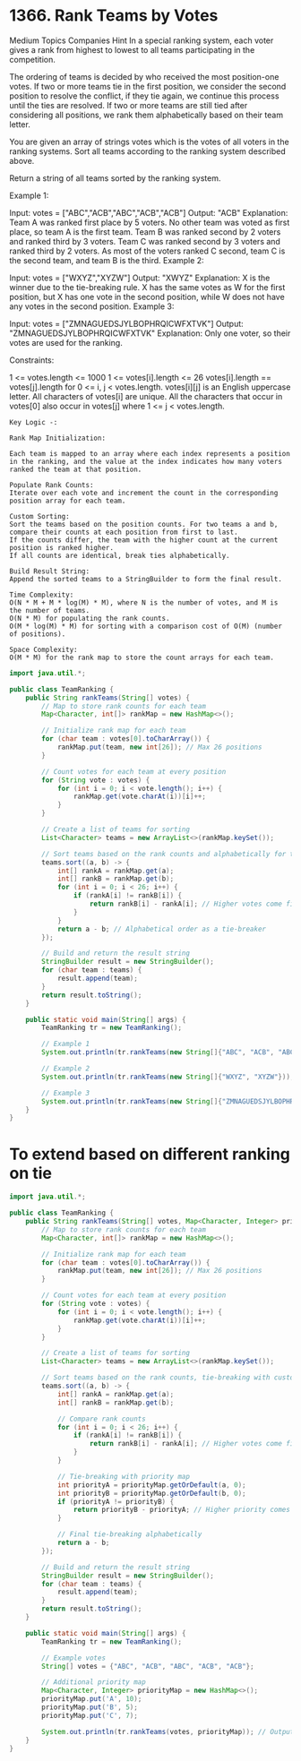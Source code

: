 # 1366. Rank Teams by Votes
Medium
Topics
Companies
Hint
In a special ranking system, each voter gives a rank from highest to lowest to all teams participating in the competition.

The ordering of teams is decided by who received the most position-one votes. If two or more teams tie in the first position, we consider the second position to resolve the conflict, if they tie again, we continue this process until the ties are resolved. If two or more teams are still tied after considering all positions, we rank them alphabetically based on their team letter.

You are given an array of strings votes which is the votes of all voters in the ranking systems. Sort all teams according to the ranking system described above.

Return a string of all teams sorted by the ranking system.

 

Example 1:

Input: votes = ["ABC","ACB","ABC","ACB","ACB"]
Output: "ACB"
Explanation: 
Team A was ranked first place by 5 voters. No other team was voted as first place, so team A is the first team.
Team B was ranked second by 2 voters and ranked third by 3 voters.
Team C was ranked second by 3 voters and ranked third by 2 voters.
As most of the voters ranked C second, team C is the second team, and team B is the third.
Example 2:

Input: votes = ["WXYZ","XYZW"]
Output: "XWYZ"
Explanation:
X is the winner due to the tie-breaking rule. X has the same votes as W for the first position, but X has one vote in the second position, while W does not have any votes in the second position. 
Example 3:

Input: votes = ["ZMNAGUEDSJYLBOPHRQICWFXTVK"]
Output: "ZMNAGUEDSJYLBOPHRQICWFXTVK"
Explanation: Only one voter, so their votes are used for the ranking.
 

Constraints:

1 <= votes.length <= 1000
1 <= votes[i].length <= 26
votes[i].length == votes[j].length for 0 <= i, j < votes.length.
votes[i][j] is an English uppercase letter.
All characters of votes[i] are unique.
All the characters that occur in votes[0] also occur in votes[j] where 1 <= j < votes.length.


 
```
Key Logic -:

Rank Map Initialization:

Each team is mapped to an array where each index represents a position in the ranking, and the value at the index indicates how many voters ranked the team at that position.
  
Populate Rank Counts:
Iterate over each vote and increment the count in the corresponding position array for each team.
  
Custom Sorting:
Sort the teams based on the position counts. For two teams a and b, compare their counts at each position from first to last.
If the counts differ, the team with the higher count at the current position is ranked higher.
If all counts are identical, break ties alphabetically.
  
Build Result String:
Append the sorted teams to a StringBuilder to form the final result.
  
Time Complexity:
O(N * M + M * log(M) * M), where N is the number of votes, and M is the number of teams.
O(N * M) for populating the rank counts.
O(M * log(M) * M) for sorting with a comparison cost of O(M) (number of positions).

Space Complexity:
O(M * M) for the rank map to store the count arrays for each team.

```



```java
import java.util.*;

public class TeamRanking {
    public String rankTeams(String[] votes) {
        // Map to store rank counts for each team
        Map<Character, int[]> rankMap = new HashMap<>();

        // Initialize rank map for each team
        for (char team : votes[0].toCharArray()) {
            rankMap.put(team, new int[26]); // Max 26 positions
        }

        // Count votes for each team at every position
        for (String vote : votes) {
            for (int i = 0; i < vote.length(); i++) {
                rankMap.get(vote.charAt(i))[i]++;
            }
        }

        // Create a list of teams for sorting
        List<Character> teams = new ArrayList<>(rankMap.keySet());

        // Sort teams based on the rank counts and alphabetically for tie-breaking
        teams.sort((a, b) -> {
            int[] rankA = rankMap.get(a);
            int[] rankB = rankMap.get(b);
            for (int i = 0; i < 26; i++) {
                if (rankA[i] != rankB[i]) {
                    return rankB[i] - rankA[i]; // Higher votes come first
                }
            }
            return a - b; // Alphabetical order as a tie-breaker
        });

        // Build and return the result string
        StringBuilder result = new StringBuilder();
        for (char team : teams) {
            result.append(team);
        }
        return result.toString();
    }

    public static void main(String[] args) {
        TeamRanking tr = new TeamRanking();

        // Example 1
        System.out.println(tr.rankTeams(new String[]{"ABC", "ACB", "ABC", "ACB", "ACB"})); // Output: "ACB"

        // Example 2
        System.out.println(tr.rankTeams(new String[]{"WXYZ", "XYZW"})); // Output: "XWYZ"

        // Example 3
        System.out.println(tr.rankTeams(new String[]{"ZMNAGUEDSJYLBOPHRQICWFXTVK"})); // Output: "ZMNAGUEDSJYLBOPHRQICWFXTVK"
    }
}


```

# To extend based on different ranking on tie
```java
import java.util.*;

public class TeamRanking {
    public String rankTeams(String[] votes, Map<Character, Integer> priorityMap) {
        // Map to store rank counts for each team
        Map<Character, int[]> rankMap = new HashMap<>();

        // Initialize rank map for each team
        for (char team : votes[0].toCharArray()) {
            rankMap.put(team, new int[26]); // Max 26 positions
        }

        // Count votes for each team at every position
        for (String vote : votes) {
            for (int i = 0; i < vote.length(); i++) {
                rankMap.get(vote.charAt(i))[i]++;
            }
        }

        // Create a list of teams for sorting
        List<Character> teams = new ArrayList<>(rankMap.keySet());

        // Sort teams based on the rank counts, tie-breaking with custom priority, and alphabetically
        teams.sort((a, b) -> {
            int[] rankA = rankMap.get(a);
            int[] rankB = rankMap.get(b);

            // Compare rank counts
            for (int i = 0; i < 26; i++) {
                if (rankA[i] != rankB[i]) {
                    return rankB[i] - rankA[i]; // Higher votes come first
                }
            }

            // Tie-breaking with priority map
            int priorityA = priorityMap.getOrDefault(a, 0);
            int priorityB = priorityMap.getOrDefault(b, 0);
            if (priorityA != priorityB) {
                return priorityB - priorityA; // Higher priority comes first
            }

            // Final tie-breaking alphabetically
            return a - b;
        });

        // Build and return the result string
        StringBuilder result = new StringBuilder();
        for (char team : teams) {
            result.append(team);
        }
        return result.toString();
    }

    public static void main(String[] args) {
        TeamRanking tr = new TeamRanking();

        // Example votes
        String[] votes = {"ABC", "ACB", "ABC", "ACB", "ACB"};

        // Additional priority map
        Map<Character, Integer> priorityMap = new HashMap<>();
        priorityMap.put('A', 10);
        priorityMap.put('B', 5);
        priorityMap.put('C', 7);

        System.out.println(tr.rankTeams(votes, priorityMap)); // Output: "ACB"
    }
}

```








